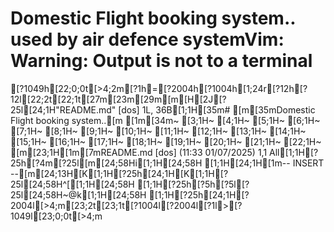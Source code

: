 # Domestic Flight booking system..<br> used by air defence systemVim: Warning: Output is not to a terminal
[?1049h[22;0;0t[>4;2m[?1h=[?2004h[?1004h[1;24r[?12h[?12l[22;2t[22;1t[27m[23m[29m[m[H[2J[?25l[24;1H"README.md" [dos] 1L, 36B[1;1H[35m# [m[35mDomestic Flight booking system..[m
[1m[34m~                                                                   [3;1H~                                                                   [4;1H~                                                                   [5;1H~                                                                   [6;1H~                                                                   [7;1H~                                                                   [8;1H~                                                                   [9;1H~                                                                   [10;1H~                                                                   [11;1H~                                                                   [12;1H~                                                                   [13;1H~                                                                   [14;1H~                                                                   [15;1H~                                                                   [16;1H~                                                                   [17;1H~                                                                   [18;1H~                                                                   [19;1H~                                                                   [20;1H~                                                                   [21;1H~                                                                   [22;1H~                                                                   [m[23;1H[1m[7mREADME.md [dos] (11:33 01/07/2025)                           1,1 All[1;1H[?25h[?4m[?25l[m[24;58Hi[1;1H[24;58H [1;1H[24;1H[1m-- INSERT --[m[24;13H[K[1;1H[?25h[24;1H[K[1;1H[?25l[24;58H^[[1;1H[24;58H  [1;1H[?25h[?5h[?5l[?25l[24;58H~@k[1;1H[24;58H   [1;1H[?25h[24;1H[?2004l[>4;m[23;2t[23;1t[?1004l[?2004l[?1l>[?1049l[23;0;0t[>4;m
